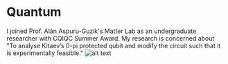 # Quantum
I joined Prof. Alán Aspuru-Guzik's Matter Lab as an undergraduate researcher with CQIQC Summer Award. My research is concerned about "To analyse Kitaev’s 0-pi protected qubit and modify the circuit such that it is experimentally feasible."
![alt text](https://media.wired.com/photos/5c1061feda545e26dd421b14/master/pass/Bristlecone_mix-perspective_ErikLucero.jpg)
